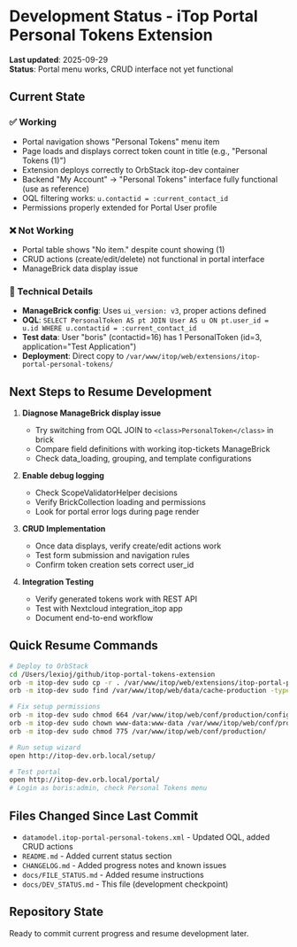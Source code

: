 # Development Status - iTop Portal Personal Tokens Extension

**Last updated**: 2025-09-29  
**Status**: Portal menu works, CRUD interface not yet functional

## Current State

### ✅ Working
- Portal navigation shows "Personal Tokens" menu item
- Page loads and displays correct token count in title (e.g., "Personal Tokens (1)")
- Extension deploys correctly to OrbStack itop-dev container
- Backend "My Account" → "Personal Tokens" interface fully functional (use as reference)
- OQL filtering works: `u.contactid = :current_contact_id`
- Permissions properly extended for Portal User profile

### ❌ Not Working
- Portal table shows "No item." despite count showing (1) 
- CRUD actions (create/edit/delete) not functional in portal interface
- ManageBrick data display issue

### 🔧 Technical Details
- **ManageBrick config**: Uses `ui_version: v3`, proper actions defined
- **OQL**: `SELECT PersonalToken AS pt JOIN User AS u ON pt.user_id = u.id WHERE u.contactid = :current_contact_id`
- **Test data**: User "boris" (contactid=16) has 1 PersonalToken (id=3, application="Test Application")
- **Deployment**: Direct copy to `/var/www/itop/web/extensions/itop-portal-personal-tokens/`

## Next Steps to Resume Development

1. **Diagnose ManageBrick display issue**
   - Try switching from OQL JOIN to `<class>PersonalToken</class>` in brick
   - Compare field definitions with working itop-tickets ManageBrick
   - Check data_loading, grouping, and template configurations

2. **Enable debug logging**
   - Check ScopeValidatorHelper decisions
   - Verify BrickCollection loading and permissions
   - Look for portal error logs during page render

3. **CRUD Implementation**
   - Once data displays, verify create/edit actions work
   - Test form submission and navigation rules
   - Confirm token creation sets correct user_id

4. **Integration Testing**
   - Verify generated tokens work with REST API
   - Test with Nextcloud integration_itop app
   - Document end-to-end workflow

## Quick Resume Commands

```bash
# Deploy to OrbStack
cd /Users/lexioj/github/itop-portal-tokens-extension
orb -m itop-dev sudo cp -r . /var/www/itop/web/extensions/itop-portal-personal-tokens/
orb -m itop-dev sudo find /var/www/itop/web/data/cache-production -type f -delete

# Fix setup permissions
orb -m itop-dev sudo chmod 664 /var/www/itop/web/conf/production/config-itop.php
orb -m itop-dev sudo chown www-data:www-data /var/www/itop/web/conf/production/config-itop.php
orb -m itop-dev sudo chmod 775 /var/www/itop/web/conf/production/

# Run setup wizard
open http://itop-dev.orb.local/setup/

# Test portal
open http://itop-dev.orb.local/portal/
# Login as boris:admin, check Personal Tokens menu
```

## Files Changed Since Last Commit

- `datamodel.itop-portal-personal-tokens.xml` - Updated OQL, added CRUD actions
- `README.md` - Added current status section  
- `CHANGELOG.md` - Added progress notes and known issues
- `docs/FILE_STATUS.md` - Added resume instructions
- `docs/DEV_STATUS.md` - This file (development checkpoint)

## Repository State

Ready to commit current progress and resume development later.